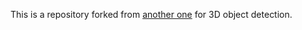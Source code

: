 This is a repository forked from [another one](https://github.com/open-mmlab/OpenPCDet) for 3D object detection.
